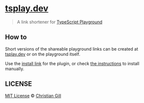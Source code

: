 # [tsplay.dev](https://tsplay.dev)

> A link shortener for [TypeScript Playground](https://www.typescriptlang.org/play)

## How to

Short versions of the shareable playground links can be created at
[tsplay.dev](https://tsplay.dev) or on the playground itself.

Use the
[install link](https://www.typescriptlang.org/play?install-plugin=typescript-playground-link-shortener)
for the plugin, or check
[the instructions](https://github.com/gillchristian/tsplay.dev/tree/master/playground#typescript-playground-link-shortener)
to install manually.

## LICENSE

[MIT License](https://github.com/gillchristian/tsplay/blob/master/LICENSE) ©
[Christian Gill](https://gillchristian.xyz)
